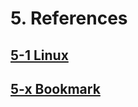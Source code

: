 # 5. References
## [5-1 Linux](5-References/5-1-linux.md)
## [5-x Bookmark](5-References/5-x-bookmark.md)
